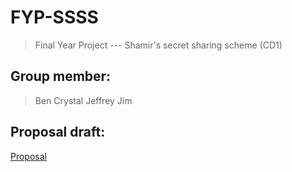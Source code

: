 # FYP-SSSS
> Final Year Project --- Shamir's secret sharing scheme (CD1)

## Group member:
> Ben
> Crystal
> Jeffrey
> Jim

## Proposal draft:
[Proposal](https://docs.google.com/document/d/1ssRn5Mdr7cZdHyzd_QNMyg-0iYVcA5LMTyV-qPE8NLQ/edit?pli=1)
